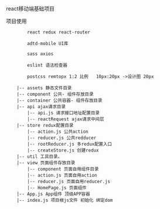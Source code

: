 react移动端基础项目

项目使用

            react redux react-router

            adtd-mobile UI库

            sass axios

            eslint 语法检查器

            postcss remtopx 1:2 比例   10px:20px ->设计图 20px

```src 开发目录
    |-- assets 静态文件目录
    |-- component 公共- 组件存放目录
    |-- container 公共容器- 组件存放目录
    |-- api ajax请求目录
        |-- api.js 请求接口地址配置目录
        |-- reactRequest ajax请求中间层
    |-- store redux配置目录
        |-- action.js 公共action
        |-- reducer.js 公共redducer
        |-- rootReducer.js 多redux配置入口
        |-- createStore.js 创建redux
    |-- util 工具目录。
    |-- view 页面组件存放目录
        |-- component 页面自用组件目录
        |-- action.js 页面自用action
        |-- reducer.js 页面自用reducer.js
        |-- HomePage.js 页面组件
    |-- App.js App组件 顶级APP容器
    |-- index.js 项目根js文件 初始化 绑定dom
```

